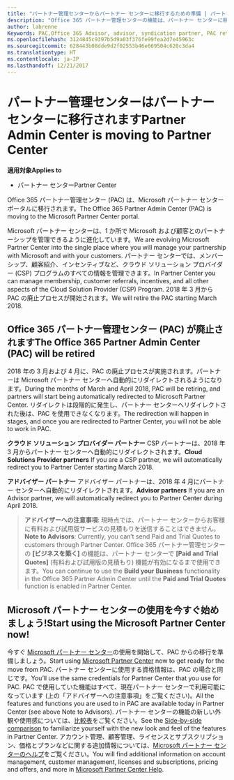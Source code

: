 ```yaml
---
title: "パートナー管理センターからパートナー センターに移行するための準備 | パートナー センター"
description: "Office 365 パートナー管理センターの機能は、パートナー センターに移行されます。"
author: labrenne
Keywords: PAC,Office 365 Advisor, advisor, syndication partner, PAC retire, PAC retiring
ms.openlocfilehash: 3124845c9397b5d9a03f376fe99fea2d7e45963c
ms.sourcegitcommit: 628443b08dde9d2f02553b46e669504c620c3da4
ms.translationtype: HT
ms.contentlocale: ja-JP
ms.lasthandoff: 12/21/2017
---
```

# <a name="partner-admin-center-is-moving-to-partner-center"></a><span data-ttu-id="00a6e-103">パートナー管理センターはパートナー センターに移行されます</span><span class="sxs-lookup"><span data-stu-id="00a6e-103">Partner Admin Center is moving to Partner Center</span></span>

**<span data-ttu-id="00a6e-104">適用対象</span><span class="sxs-lookup"><span data-stu-id="00a6e-104">Applies to</span></span>**

-  <span data-ttu-id="00a6e-105">パートナー センター</span><span class="sxs-lookup"><span data-stu-id="00a6e-105">Partner Center</span></span>

<span data-ttu-id="00a6e-106">Office 365 パートナー管理センター (PAC) は、Microsoft パートナー センター ポータルに移行されます。</span><span class="sxs-lookup"><span data-stu-id="00a6e-106">The Office 365 Partner Admin Center (PAC) is moving to the Microsoft Partner Center portal.</span></span>

<span data-ttu-id="00a6e-107">Microsoft パートナー センターは、1 か所で Microsoft および顧客とのパートナーシップを管理できるように進化しています。</span><span class="sxs-lookup"><span data-stu-id="00a6e-107">We are evolving Microsoft Partner Center into the single place where you will manage your partnership with Microsoft and with your customers.</span></span> <span data-ttu-id="00a6e-108">パートナー センターでは、メンバーシップ、顧客紹介、インセンティブなど、クラウド ソリューション プロバイダー (CSP) プログラムのすべての情報を管理できます。</span><span class="sxs-lookup"><span data-stu-id="00a6e-108">In Partner Center you can manage membership, customer referrals, incentives, and all other aspects of the Cloud Solution Provider (CSP) Program.</span></span> <span data-ttu-id="00a6e-109">2018 年 3 月から PAC の廃止プロセスが開始されます。</span><span class="sxs-lookup"><span data-stu-id="00a6e-109">We will retire the PAC starting March 2018.</span></span>

## <a name="the-office-365-partner-admin-center-pac-will-be-retired"></a><span data-ttu-id="00a6e-110">Office 365 パートナー管理センター (PAC) が廃止されます</span><span class="sxs-lookup"><span data-stu-id="00a6e-110">The Office 365 Partner Admin Center (PAC) will be retired</span></span>

<span data-ttu-id="00a6e-111">2018 年の 3 月および 4 月に、PAC の廃止プロセスが実施されます。パートナーは Microsoft パートナー センターへ自動的にリダイレクトされるようになります。</span><span class="sxs-lookup"><span data-stu-id="00a6e-111">During the months of March and April 2018, PAC will be retiring, and partners will start being automatically redirected to Microsoft Partner Center.</span></span> <span data-ttu-id="00a6e-112">リダイレクトは段階的に発生し、パートナー センターへリダイレクトされた後は、PAC を使用できなくなります。</span><span class="sxs-lookup"><span data-stu-id="00a6e-112">The redirection will happen in stages, and once you are redirected to Partner Center, you will not be able to work in PAC.</span></span> 

<span data-ttu-id="00a6e-113">**クラウド ソリューション プロバイダー パートナー** CSP パートナーは、2018 年 3 月からパートナー センターへ自動的にリダイレクトされます。</span><span class="sxs-lookup"><span data-stu-id="00a6e-113">**Cloud Solutions Provider partners** If you are a CSP partner, we will automatically redirect you to Partner Center starting March 2018.</span></span> 

<span data-ttu-id="00a6e-114">**アドバイザー パートナー** アドバイザー パートナーは、2018 年 4 月にパートナー センターへ自動的にリダイレクトされます。</span><span class="sxs-lookup"><span data-stu-id="00a6e-114">**Advisor partners** If you are an Advisor partner, we will automatically redirect you to Partner Center during April 2018.</span></span>

><span data-ttu-id="00a6e-115">**アドバイザーへの注意事項**: 現時点では、パートナー センターからお客様に有料および試用版サービスの見積もりを送信することはできません。</span><span class="sxs-lookup"><span data-stu-id="00a6e-115">**Note to Advisors**:  Currently, you can’t send Paid and Trial Quotes to customers through Partner Center.</span></span>  <span data-ttu-id="00a6e-116">Office 365 パートナー管理センターの **[ビジネスを築く]** の機能は、パートナー センターで **[Paid and Trial Quotes]** (有料および試用版の見積もり) 機能が有効になるまで使用できます。</span><span class="sxs-lookup"><span data-stu-id="00a6e-116">You can continue to use the **Build your Business** functionality in the Office 365 Partner Admin Center until the **Paid and Trial Quotes** function is enabled in Partner Center.</span></span>

## <a name="start-using-the-microsoft-partner-center-now"></a><span data-ttu-id="00a6e-117">Microsoft パートナー センターの使用を今すぐ始めましょう!</span><span class="sxs-lookup"><span data-stu-id="00a6e-117">Start using the Microsoft Partner Center now!</span></span>

<span data-ttu-id="00a6e-118">今すぐ [Microsoft パートナー センター](https://partnercenter.microsoft.com/)の使用を開始して、PAC からの移行を準備しましょう。</span><span class="sxs-lookup"><span data-stu-id="00a6e-118">Start using [Microsoft Partner Center](https://partnercenter.microsoft.com/)  now to get ready for the move from PAC.</span></span>  <span data-ttu-id="00a6e-119">パートナー センターに使用する資格情報は、PAC の場合と同じです。</span><span class="sxs-lookup"><span data-stu-id="00a6e-119">You’ll use the same credentials for Partner Center that you use for PAC.</span></span> <span data-ttu-id="00a6e-120">PAC で使用していた機能はすべて、現在パートナー センターで利用可能になっています (上の「アドバイザーへの注意事項」をご覧ください)。</span><span class="sxs-lookup"><span data-stu-id="00a6e-120">All the features and functions you are used to in PAC are available today in Partner Center (see above Note to Advisors).</span></span> <span data-ttu-id="00a6e-121">パートナー センターの機能の新しい外観や使用感については、[比較表](moving-from-pac-to-pc.md)をご覧ください。</span><span class="sxs-lookup"><span data-stu-id="00a6e-121">See the [Side-by-side comparison](moving-from-pac-to-pc.md)  to familiarize yourself with the new look and feel of the features in Partner Center.</span></span>  <span data-ttu-id="00a6e-122">アカウント管理、顧客管理、ライセンスとサブスクリプション、価格とプランなどに関する追加情報については、[Microsoft パートナー センターのヘルプ](https://partnercenter.microsoft.com/partner/help)をご覧ください。</span><span class="sxs-lookup"><span data-stu-id="00a6e-122">You will find additional information on account management, customer management, licenses and subscriptions, pricing and offers, and more in [Microsoft Partner Center Help](https://partnercenter.microsoft.com/partner/help).</span></span>

 